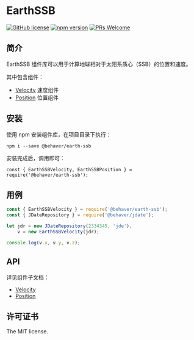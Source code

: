 # EarthSSB

[![GitHub license](https://img.shields.io/badge/license-MIT-brightgreen.svg)](#) [![npm version](https://img.shields.io/npm/v/react.svg?style=flat)](https://www.npmjs.com/package/@behaver/earth-ssb) [![PRs Welcome](https://img.shields.io/badge/PRs-welcome-brightgreen.svg)](#)

## 简介

EarthSSB 组件库可以用于计算地球相对于太阳系质心（SSB）的位置和速度。

其中包含组件：

* [Velocity](./doc/Velocity.md) 速度组件
* [Position](./doc/Position.md) 位置组件

## 安装

使用 npm 安装组件库，在项目目录下执行：

`npm i --save @behaver/earth-ssb`

安装完成后，调用即可：

`const { EarthSSBVelocity, EarthSSBPosition } = require('@behaver/earth-ssb');`

## 用例

```js
const { EarthSSBVelocity } = require('@behaver/earth-ssb');
const { JDateRepository } = require('@behaver/jdate');

let jdr = new JDateRepository(2334345, 'jde'),
    v = new EarthSSBVelocity(jdr);

console.log(v.x, v.y, v.z);

```

## API

详见组件子文档：

* [Velocity](./doc/Velocity.md)
* [Position](./doc/Position.md)

## 许可证书

The MIT license.